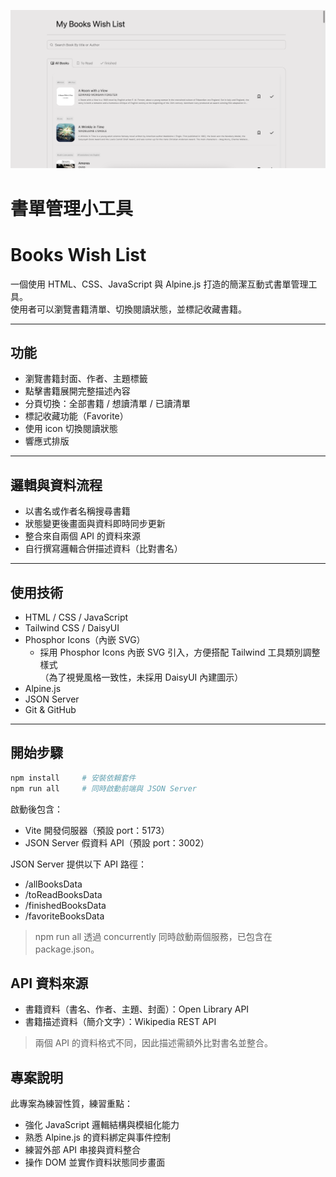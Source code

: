 ![書單管理介面預覽](./preview.png)

# 書單管理小工具

# Books Wish List

一個使用 HTML、CSS、JavaScript 與 Alpine.js 打造的簡潔互動式書單管理工具。  
使用者可以瀏覽書籍清單、切換閱讀狀態，並標記收藏書籍。

---

## 功能

- 瀏覽書籍封面、作者、主題標籤
- 點擊書籍展開完整描述內容
- 分頁切換：全部書籍 / 想讀清單 / 已讀清單
- 標記收藏功能（Favorite）
- 使用 icon 切換閱讀狀態
- 響應式排版

---

## 邏輯與資料流程

- 以書名或作者名稱搜尋書籍
- 狀態變更後畫面與資料即時同步更新
- 整合來自兩個 API 的資料來源
- 自行撰寫邏輯合併描述資料（比對書名）

---

## 使用技術

- HTML / CSS / JavaScript
- Tailwind CSS / DaisyUI
- Phosphor Icons（內嵌 SVG）
  - 採用 Phosphor Icons 內嵌 SVG 引入，方便搭配 Tailwind 工具類別調整樣式  
    （為了視覺風格一致性，未採用 DaisyUI 內建圖示）
- Alpine.js
- JSON Server
- Git & GitHub

---

## 開始步驟

```bash
npm install     # 安裝依賴套件
npm run all     # 同時啟動前端與 JSON Server
```

啟動後包含：

- Vite 開發伺服器（預設 port：5173）
- JSON Server 假資料 API（預設 port：3002）

JSON Server 提供以下 API 路徑：

- /allBooksData
- /toReadBooksData
- /finishedBooksData
- /favoriteBooksData

> npm run all 透過 concurrently 同時啟動兩個服務，已包含在 package.json。

## API 資料來源

- 書籍資料（書名、作者、主題、封面）：Open Library API
- 書籍描述資料（簡介文字）：Wikipedia REST API

> 兩個 API 的資料格式不同，因此描述需額外比對書名並整合。

## 專案說明

此專案為練習性質，練習重點：

- 強化 JavaScript 邏輯結構與模組化能力
- 熟悉 Alpine.js 的資料綁定與事件控制
- 練習外部 API 串接與資料整合
- 操作 DOM 並實作資料狀態同步畫面
